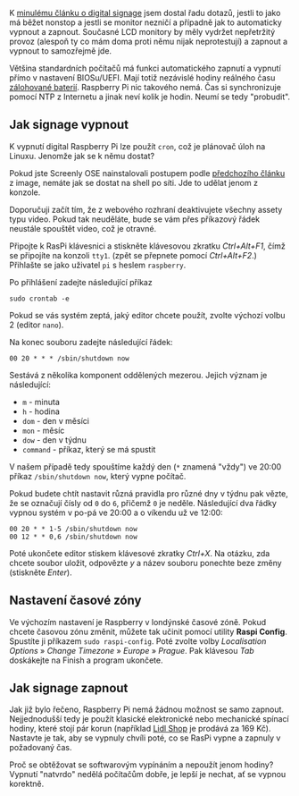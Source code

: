 <!-- dcterms:title = Automatické zapnutí a vypnutí digital signage na RPi -->
<!-- dcterms:abstract = K minulému článku o digital signage jsem dostal řadu dotazů, jestli to jako má běžet nonstop a jestli se monitor nezničí a případně jak to automaticky vypnout a zapnout. Současné LCD monitory by měly vydržet nepřetržitý provoz (alespoň ty co mám doma proti němu nijak neprotestují) a zapnout a vypnout to samozřejmě jde. -->
<!-- x4w:category = Bastlení -->
<!-- dcterms:creator = Michal Altair Valášek -->
<!-- dcterms:dateAccepted = 2020-01-03 -->
<!-- x4w:coverUrl = /cover-pictures/20200103-screenly-shutdown.jpg -->
<!-- x4w:coverCredits = Aleksandar Cvetanovic (@lemonzandtea) via Unsplash.com -->
<!-- x4w:pictureUrl = /perex-pictures/20200103-screenly-shutdown.jpg -->
<!-- x4w:pictureWidth = 150 -->
<!-- x4w:pictureHeight = 150 -->

K [minulému článku o digital signage](/2019/12/digital-signage) jsem dostal řadu dotazů, jestli to jako má běžet nonstop a jestli se monitor nezničí a případně jak to automaticky vypnout a zapnout. Současné LCD monitory by měly vydržet nepřetržitý provoz (alespoň ty co mám doma proti němu nijak neprotestují) a zapnout a vypnout to samozřejmě jde.

Většina standardních počítačů má funkci automatického zapnutí a vypnutí přímo v nastavení BIOSu/UEFI. Mají totiž nezávislé hodiny reálného času [zálohované baterií](https://www.makeuseof.com/tag/why-does-my-motherboard-have-a-battery/). Raspberry Pi nic takového nemá. Čas si synchronizuje pomocí NTP z Internetu a jinak neví kolik je hodin. Neumí se tedy "probudit".

## Jak signage vypnout

K vypnutí digital Raspberry Pi lze použít `cron`, což je plánovač úloh na Linuxu. Jenomže jak se k němu dostat?

Pokud jste Screenly OSE nainstalovali postupem podle [předchozího článku](/2019/12/digital-signage) z image, nemáte jak se dostat na shell po síti. Jde to udělat jenom z konzole. 

Doporučuji začít tím, že z webového rozhraní deaktivujete všechny assety typu video. Pokud tak neuděláte, bude se vám přes příkazový řádek neustále spouštět video, což je otravné.

Připojte k RasPi klávesnici a stiskněte klávesovou zkratku _Ctrl+Alt+F1_, čímž se připojíte na konzoli `tty1`. (zpět se přepnete pomocí _Ctrl+Alt+F2_.) Přihlašte se jako uživatel `pi` s heslem `raspberry`.

Po přihlášení zadejte následující příkaz

    sudo crontab -e

Pokud se vás systém zeptá, jaký editor chcete použít, zvolte výchozí volbu 2 (editor `nano`).

Na konec souboru zadejte následující řádek:

    00 20 * * * /sbin/shutdown now

Sestává z několika komponent oddělených mezerou. Jejich význam je následující:

* `m` - minuta
* `h` - hodina
* `dom` - den v měsíci
* `mon` - měsíc
* `dow` - den v týdnu
* `command` - příkaz, který se má spustit

V našem případě tedy spouštíme každý den (`*` znamená "vždy") ve 20:00 příkaz `/sbin/shutdown now`, který vypne počítač.

Pokud budete chtít nastavit různá pravidla pro různé dny v týdnu pak vězte, že se označují čísly od `0` do `6`, přičemž `0` je neděle. Následující dva řádky vypnou systém v po-pá ve 20:00 a o víkendu už ve 12:00:

    00 20 * * 1-5 /sbin/shutdown now
    00 12 * * 0,6 /sbin/shutdown now

Poté ukončete editor stiskem klávesové zkratky _Ctrl+X_. Na otázku, zda chcete soubor uložit, odpovězte _y_ a název souboru ponechte beze změny (stiskněte _Enter_).

## Nastavení časové zóny

Ve výchozím nastavení je Raspberry v londýnské časové zóně. Pokud chcete časovou zónu změnit, můžete tak učinit pomocí utility **Raspi Config**. Spustíte ji příkazem `sudo raspi-config`. Poté zvolte volby _Localisation Options_ &raquo; _Change Timezone_ &raquo; _Europe_ &raquo; _Prague_. Pak klávesou _Tab_ doskákejte na Finish a program ukončete.

## Jak signage zapnout

Jak již bylo řečeno, Raspberry Pi nemá žádnou možnost se samo zapnout. Nejjednodušší tedy je použít klasické elektronické nebo mechanické spínací hodiny, které stojí pár korun (například [Lidl Shop](https://www.lidl-shop.cz/SILVERCREST-Digitalni-mechanicke-spinaci-hodiny/p100264657) je prodává za 169 Kč). Nastavte je tak, aby se vypnuly chvíli poté, co se RasPi vypne a zapnuly v požadovaný čas.

Proč se obtěžovat se softwarovým vypínáním a nepoužít jenom hodiny? Vypnutí "natvrdo" nedělá počítačům dobře, je lepší je nechat, ať se vypnou korektně.